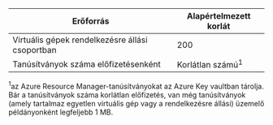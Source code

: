 | Erőforrás | Alapértelmezett korlát |
| --- | --- |
| Virtuális gépek rendelkezésre állási csoportban | 200 |
| Tanúsítványok száma előfizetésenként |Korlátlan számú<sup>1</sup> |

<sup>1</sup>az Azure Resource Manager-tanúsítványokat az Azure Key vaultban tárolja. Bár a tanúsítványok száma korlátlan előfizetés, van még tanúsítványok (amely tartalmaz egyetlen virtuális gép vagy a rendelkezésre állási) üzemelő példányonként legfeljebb 1 MB.

